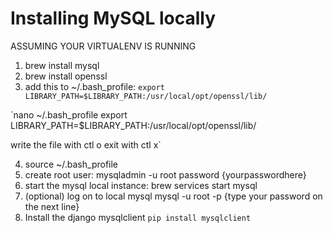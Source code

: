 # Installing MySQL locally
ASSUMING YOUR VIRTUALENV IS RUNNING
1. brew install mysql 
2. brew install openssl
3. add this to ~/.bash_profile:
  `export LIBRARY_PATH=$LIBRARY_PATH:/usr/local/opt/openssl/lib/`
  
  `nano ~/.bash_profile
  export LIBRARY_PATH=$LIBRARY_PATH:/usr/local/opt/openssl/lib/
  
  write the file with ctl o
  exit with ctl x`
  
4. source ~/.bash_profile
5. create root user:
  mysqladmin -u root password {yourpasswordhere}
6. start the mysql local instance:
  brew services start mysql
7. (optional) log on to local mysql 
  mysql -u root -p
  {type your password on the next line}
8. Install the django mysqlclient
  `pip install mysqlclient`
  